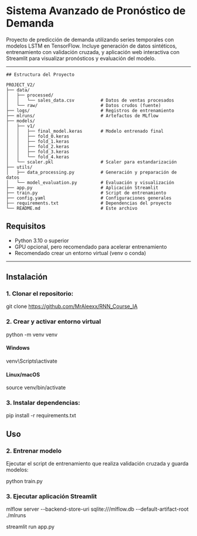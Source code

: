 # Sistema Avanzado de Pronóstico de Demanda

Proyecto de predicción de demanda utilizando series temporales con modelos LSTM en TensorFlow. Incluye generación de datos sintéticos, entrenamiento con validación cruzada, y aplicación web interactiva con Streamlit para visualizar pronósticos y evaluación del modelo.

---
```
## Estructura del Proyecto

PROJECT_V2/
├── data/
│   ├── processed/
│   │   └── sales_data.csv          # Datos de ventas procesados
│   └── raw/                        # Datos crudos (fuente)
├── logs/                           # Registros de entrenamiento
├── mlruns/                         # Artefactos de MLflow
├── models/
│   ├── v1/
│   │   ├── final_model.keras       # Modelo entrenado final
│   │   ├── fold_0.keras
│   │   ├── fold_1.keras
│   │   ├── fold_2.keras
│   │   ├── fold_3.keras
│   │   └── fold_4.keras
│   └── scaler.pkl                  # Scaler para estandarización
├── utils/
│   ├── data_processing.py          # Generación y preparación de datos
│   └── model_evaluation.py         # Evaluación y visualización
├── app.py                          # Aplicación Streamlit
├── train.py                        # Script de entrenamiento
├── config.yaml                     # Configuraciones generales
├── requirements.txt                # Dependencias del proyecto
└── README.md                       # Este archivo
```

## Requisitos

- Python 3.10 o superior  
- GPU opcional, pero recomendado para acelerar entrenamiento  
- Recomendado crear un entorno virtual (venv o conda)

---

## Instalación

### 1. Clonar el repositorio:

git clone https://github.com/MrAleexx/RNN_Course_IA

### 2. Crear y activar entorno virtual

python -m venv venv

#### Windows

venv\Scripts\activate

#### Linux/macOS

source venv/bin/activate

### 3. Instalar dependencias:

pip install -r requirements.txt

## Uso

### 2. Entrenar modelo

Ejecutar el script de entrenamiento que realiza validación cruzada y guarda modelos:

python train.py

### 3. Ejecutar aplicación Streamlit

mlflow server --backend-store-uri sqlite:///mlflow.db --default-artifact-root ./mlruns

streamlit run app.py
